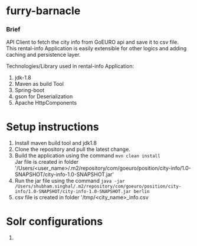 # furry-barnacle

### Brief
API Client to fetch the city info from GoEURO api and save it to csv file.</br>
This rental-info Application is easily extensible for other logics and adding caching and persistence layer.

Technologies/Library used in rental-info Application:<br/>
1) jdk-1.8 </br>
2) Maven as build Tool </br>
3) Spring-boot </br>
4) gson for Deserialization </br>
5) Apache HttpComponents </br>


# Setup instructions
1) Install maven build tool and jdk1.8 </br>
2) Clone the repository and pull the latest change. </br>
3) Build the application using the command `mvn clean install`</br>
  Jar file is created in folder '/Users/<user_name>/.m2/repository/com/goeuro/position/city-info/1.0-SNAPSHOT/city-info-1.0-SNAPSHOT.jar' </br>
4) Run the jar file using the command `java -jar /Users/shubham.singhal/.m2/repository/com/goeuro/position/city-info/1.0-SNAPSHOT/city-info-1.0-SNAPSHOT.jar berlin` </br>
5) csv file is created in folder '/tmp/<city_name>_info.csv </br>


# Solr configurations
1)